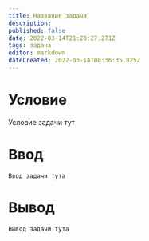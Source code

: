 ```yaml
---
title: Название задачи
description: 
published: false
date: 2022-03-14T21:28:27.271Z
tags: задача
editor: markdown
dateCreated: 2022-03-14T08:36:35.825Z
---
```


# Условие
Условие задачи тут


# Ввод
```
Ввод задачи тута
```

# Вывод
```
Вывод задачи тута
```